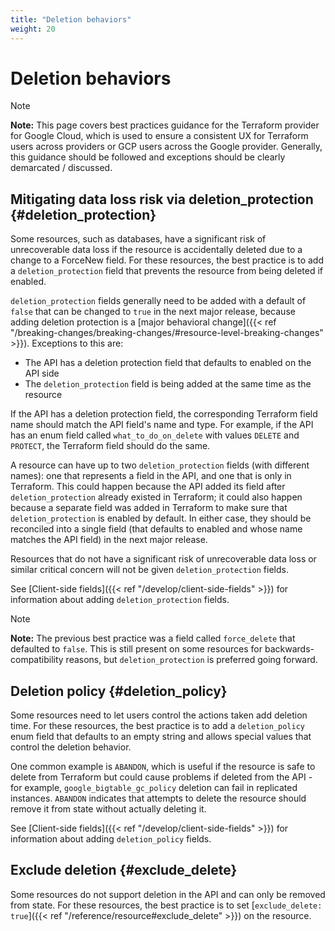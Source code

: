 ```yaml
---
title: "Deletion behaviors"
weight: 20
---
```


# Deletion behaviors

> [!NOTE]
> **Note:** This page covers best practices guidance for the Terraform provider for Google Cloud, which is used to ensure a consistent UX for Terraform users across providers or GCP users across the Google provider. Generally, this guidance should be followed and exceptions should be clearly demarcated / discussed.

## Mitigating data loss risk via deletion_protection {#deletion_protection}

Some resources, such as databases, have a significant risk of unrecoverable data loss if the resource is accidentally deleted due to a change to a ForceNew field. For these resources, the best practice is to add a `deletion_protection` field that prevents the resource from being deleted if enabled.

`deletion_protection` fields  generally need to be added with a default of `false` that can be changed to `true` in the next major release, because adding deletion protection is a [major behavioral change]({{< ref "/breaking-changes/breaking-changes/#resource-level-breaking-changes" >}}). Exceptions to this are:

- The API has a deletion protection field that defaults to enabled on the API side
- The `deletion_protection` field is being added at the same time as the resource

If the API has a deletion protection field, the corresponding Terraform field name should match the API field's name and type. For example, if the API has an enum field called `what_to_do_on_delete` with values `DELETE` and `PROTECT`, the Terraform field should do the same.

A resource can have up to two `deletion_protection` fields (with different names): one that represents a field in the API, and one that is only in Terraform. This could happen because the API added its field after `deletion_protection` already existed in Terraform; it could also happen because a separate field was added in Terraform to make sure that `deletion_protection` is enabled by default. In either case, they should be reconciled into a single field (that defaults to enabled and whose name matches the API field) in the next major release.

Resources that do not have a significant risk of unrecoverable data loss or similar critical concern will not be given `deletion_protection` fields.

See [Client-side fields]({{< ref "/develop/client-side-fields" >}}) for information about adding `deletion_protection` fields.

> [!NOTE]
> **Note:** The previous best practice was a field called `force_delete` that defaulted to `false`. This is still present on some resources for backwards-compatibility reasons, but `deletion_protection` is preferred going forward.

## Deletion policy {#deletion_policy}

Some resources need to let users control the actions taken add deletion time. For these resources, the best practice is to add a `deletion_policy` enum field that defaults to an empty string and allows special values that control the deletion behavior.

One common example is `ABANDON`, which is useful if the resource is safe to delete from Terraform but could cause problems if deleted from the API - for example, `google_bigtable_gc_policy` deletion can fail in replicated instances. `ABANDON` indicates that attempts to delete the resource should remove it from state without actually deleting it.

See [Client-side fields]({{< ref "/develop/client-side-fields" >}}) for information about adding `deletion_policy` fields.

## Exclude deletion {#exclude_delete}

Some resources do not support deletion in the API and can only be removed from state. For these resources, the best practice is to set [`exclude_delete: true`]({{< ref "/reference/resource#exclude_delete" >}}) on the resource.
